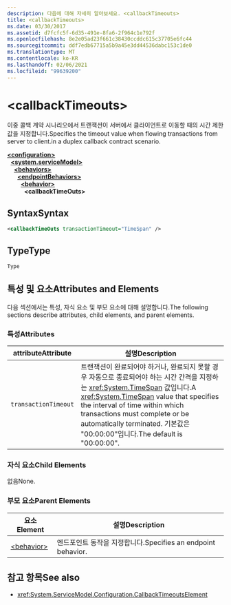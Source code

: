 ```yaml
---
description: 다음에 대해 자세히 알아보세요. <callbackTimeouts>
title: <callbackTimeouts>
ms.date: 03/30/2017
ms.assetid: d7fcfc5f-6d35-491e-8fa6-2f964c1e792f
ms.openlocfilehash: 8e2e05ad23f661c38430ccddc615c37705e6fc44
ms.sourcegitcommit: ddf7edb67715a5b9a45e3dd44536dabc153c1de0
ms.translationtype: MT
ms.contentlocale: ko-KR
ms.lasthandoff: 02/06/2021
ms.locfileid: "99639200"
---
```

# \<callbackTimeouts>

<span data-ttu-id="f017c-102">이중 콜백 계약 시나리오에서 트랜잭션이 서버에서 클라이언트로 이동할 때의 시간 제한 값을 지정합니다.</span><span class="sxs-lookup"><span data-stu-id="f017c-102">Specifies the timeout value when flowing transactions from server to client.in a duplex callback contract scenario.</span></span>  
  
[**\<configuration>**](../configuration-element.md)\
&nbsp;&nbsp;[**\<system.serviceModel>**](system-servicemodel.md)\
&nbsp;&nbsp;&nbsp;&nbsp;[**\<behaviors>**](behaviors.md)\
&nbsp;&nbsp;&nbsp;&nbsp;&nbsp;&nbsp;[**\<endpointBehaviors>**](endpointbehaviors.md)\
&nbsp;&nbsp;&nbsp;&nbsp;&nbsp;&nbsp;&nbsp;&nbsp;[**\<behavior>**](behavior-of-endpointbehaviors.md)\
&nbsp;&nbsp;&nbsp;&nbsp;&nbsp;&nbsp;&nbsp;&nbsp;&nbsp;&nbsp;**\<callbackTimeOuts>**  
  
## <a name="syntax"></a><span data-ttu-id="f017c-103">Syntax</span><span class="sxs-lookup"><span data-stu-id="f017c-103">Syntax</span></span>  
  
```xml  
<callbackTimeOuts transactionTimeout="TimeSpan" />
```  
  
## <a name="type"></a><span data-ttu-id="f017c-104">Type</span><span class="sxs-lookup"><span data-stu-id="f017c-104">Type</span></span>  

 `Type`  
  
## <a name="attributes-and-elements"></a><span data-ttu-id="f017c-105">특성 및 요소</span><span class="sxs-lookup"><span data-stu-id="f017c-105">Attributes and Elements</span></span>  

 <span data-ttu-id="f017c-106">다음 섹션에서는 특성, 자식 요소 및 부모 요소에 대해 설명합니다.</span><span class="sxs-lookup"><span data-stu-id="f017c-106">The following sections describe attributes, child elements, and parent elements.</span></span>  
  
### <a name="attributes"></a><span data-ttu-id="f017c-107">특성</span><span class="sxs-lookup"><span data-stu-id="f017c-107">Attributes</span></span>  
  
|<span data-ttu-id="f017c-108">attribute</span><span class="sxs-lookup"><span data-stu-id="f017c-108">Attribute</span></span>|<span data-ttu-id="f017c-109">설명</span><span class="sxs-lookup"><span data-stu-id="f017c-109">Description</span></span>|  
|---------------|-----------------|  
|`transactionTimeout`|<span data-ttu-id="f017c-110">트랜잭션이 완료되어야 하거나, 완료되지 못할 경우 자동으로 종료되어야 하는 시간 간격을 지정하는 <xref:System.TimeSpan> 값입니다.</span><span class="sxs-lookup"><span data-stu-id="f017c-110">A <xref:System.TimeSpan> value that specifies the interval of time within which transactions must complete or be automatically terminated.</span></span> <span data-ttu-id="f017c-111">기본값은 "00:00:00"입니다.</span><span class="sxs-lookup"><span data-stu-id="f017c-111">The default is "00:00:00".</span></span>|  
  
### <a name="child-elements"></a><span data-ttu-id="f017c-112">자식 요소</span><span class="sxs-lookup"><span data-stu-id="f017c-112">Child Elements</span></span>  

 <span data-ttu-id="f017c-113">없음</span><span class="sxs-lookup"><span data-stu-id="f017c-113">None.</span></span>  
  
### <a name="parent-elements"></a><span data-ttu-id="f017c-114">부모 요소</span><span class="sxs-lookup"><span data-stu-id="f017c-114">Parent Elements</span></span>  
  
|<span data-ttu-id="f017c-115">요소</span><span class="sxs-lookup"><span data-stu-id="f017c-115">Element</span></span>|<span data-ttu-id="f017c-116">설명</span><span class="sxs-lookup"><span data-stu-id="f017c-116">Description</span></span>|  
|-------------|-----------------|  
|[\<behavior>](behavior-of-endpointbehaviors.md)|<span data-ttu-id="f017c-117">엔드포인트 동작을 지정합니다.</span><span class="sxs-lookup"><span data-stu-id="f017c-117">Specifies an endpoint behavior.</span></span>|  
  
## <a name="see-also"></a><span data-ttu-id="f017c-118">참고 항목</span><span class="sxs-lookup"><span data-stu-id="f017c-118">See also</span></span>

- <xref:System.ServiceModel.Configuration.CallbackTimeoutsElement>
